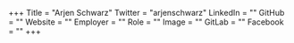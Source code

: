 +++
Title = "Arjen Schwarz"
Twitter = "arjenschwarz"
LinkedIn = ""
GitHub = ""
Website = ""
Employer = ""
Role = ""
Image = ""
GitLab = ""
Facebook = ""
+++
